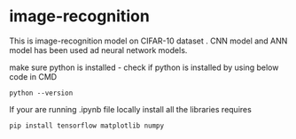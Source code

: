 # image-recognition

This is image-recognition model on CIFAR-10 dataset . 
CNN model and ANN model has been used ad neural network models. 

make sure python is installed - check if python is installed by using below code in CMD
```
python --version
```
If your are running .ipynb file locally install all the libraries requires 

```
pip install tensorflow matplotlib numpy
```

